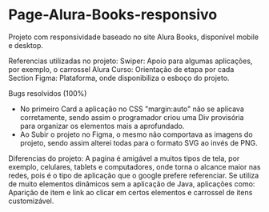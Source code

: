 # Page-Alura-Books-responsivo
Projeto com responsividade baseado no site Alura Books, disponível mobile e desktop.

Referencias utilizadas no projeto:
Swiper: Apoio para algumas aplicações, por exemplo, o carrossel
Alura Curso: Orientação de etapa por cada Section
Figma: Plataforma, onde disponibiliza o esboço do projeto.

Bugs resolvidos (100%)
* No primeiro Card a aplicação no CSS "margin:auto" não se aplicava corretamente, sendo assim o programador criou uma Div provisória para organizar os elementos mais a aprofundado.
* Ao Subir o projeto no Figma, o mesmo não comportava as imagens do projeto, sendo assim alterei todas para o formato SVG ao invés de PNG.

Diferencias do projeto:
A pagina é amigável a muitos tipos de tela, por exemplo, celulares, tablets e computadores, onde torna o alcance maior nas redes, pois é o tipo de aplicação que o google prefere referenciar.
Se utiliza de muito elementos dinâmicos sem a aplicação de Java, aplicações como: Aparição de item e link ao clicar em certos elementos e carrossel de itens customizável.
